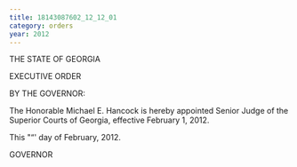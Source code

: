 ```yaml
---
title: 18143087602_12_12_01
category: orders
year: 2012
---
```

   

THE STATE OF GEORGIA

EXECUTIVE ORDER

BY THE GOVERNOR:

The Honorable Michael E. Hancock is hereby appointed
Senior Judge of the Superior Courts of Georgia, effective
February 1, 2012.

This \"“' day of February, 2012.

GOVERNOR

